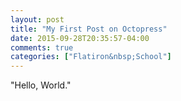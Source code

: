 ```yaml
---
layout: post
title: "My First Post on Octopress"
date: 2015-09-28T20:35:57-04:00
comments: true
categories: ["Flatiron&nbsp;School"]
---
```

"Hello, World."
